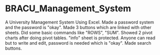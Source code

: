 # BRACU_Management_System
A University Management System Using Excel. 
Made a password system and the password is "okay". 
Made 3 buttons which are linked with other sheets. 
Did some basic commands like "ROWS", "SUM". 
Showed 2 pivot charts after doing pivot tables. 
"info" sheet is protected. Anyone can read but to write and edit, password is needed which is "okay". 
Made search buttons.
